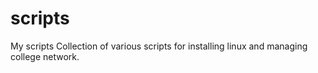 # scripts
My scripts
Collection of various scripts for installing linux and managing college network.
